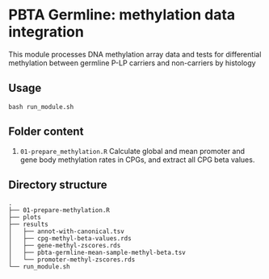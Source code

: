 # PBTA Germline: methylation data integration

This module processes DNA methylation array data and tests for differential methylation between germline P-LP carriers and non-carriers by histology

## Usage

`bash run_module.sh` 

## Folder content 

1. `01-prepare_methylation.R` Calculate global and mean promoter and gene body methylation rates in CPGs, and extract all CPG beta values.

## Directory structure

```
.
├── 01-prepare-methylation.R
├── plots
├── results
│   ├── annot-with-canonical.tsv
│   ├── cpg-methyl-beta-values.rds
│   ├── gene-methyl-zscores.rds
│   ├── pbta-germline-mean-sample-methyl-beta.tsv
│   └── promoter-methyl-zscores.rds
└── run_module.sh
```

